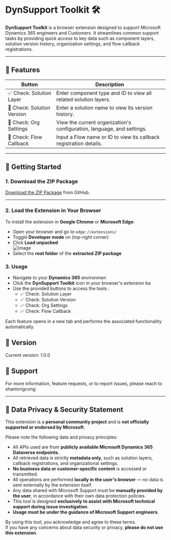 # DynSupport Toolkit 🛠️

**DynSupport Toolkit** is a browser extension designed to support Microsoft Dynamics 365 engineers and Customers. It streamlines common support tasks by providing quick access to key data such as component layers, solution version history, organization settings, and flow callback registrations.

---

## 🔧 Features

| Button                      | Description                                                                 |
|----------------------------|-----------------------------------------------------------------------------|
| ✅ Check: Solution Layer    | Enter component type and ID to view all related solution layers.            |
| 🔁 Check: Solution Version  | Enter a solution name to view its version history.                          |
| 🏢 Check: Org Settings      | View the current organization's configuration, language, and settings.      |
| 🔄 Check: Flow Callback     | Input a Flow name or ID to view its callback registration details.          |

---

## 🚀 Getting Started

### 1.  Download the ZIP Package

[Download the ZIP Package](https://github.com/congshantong/Dynamics-Support-APAC-Customization-Team/blob/main/DynSupport%20Toolkit.zip) from GitHub.

---

### 2. Load the Extension in Your Browser
To install the extension in **Google Chrome** or **Microsoft Edge**:
- Open your browser and go to `edge://extensions/`
- Toggle **Developer mode** on (top-right corner)
- Click **Load unpacked**
<br>![image](https://github.com/user-attachments/assets/319f5c60-9945-4ba4-89b0-23a7cb035dd3)
- Select the **root folder** of the **extracted ZIP package**

### 3. Usage
- Navigate to your **Dynamics 365** environmen
- Click the **DynSupport Toolkit** icon in your browser's extension ba
- Use the provided buttons to access the tools
:
   - ✅ Check: Solution Layer  
   - ✅ Check: Solution Version  
   - ✅ Check: Org Settings  
   - ✅ Check: Flow Callback

Each feature opens in a new tab and performs the associated functionality automatically.

## 📌 Version
Current version: 1.0.0

## 💬 Support 
For more information, feature requests, or to report issues, please reach to shantongcong


---
## 🔐 Data Privacy & Security Statement

This extension is a **personal community project** and is **not officially supported or endorsed by Microsoft**.

Please note the following data and privacy principles:

- All APIs used are from **publicly available Microsoft Dynamics 365 Dataverse endpoints**.
- All retrieved data is strictly **metadata only**, such as solution layers, callback registrations, and organizational settings.
- **No business data or customer-specific content** is accessed or transmitted.
- All operations are performed **locally in the user's browser** — no data is sent externally by the extension itself.
- Any data shared with Microsoft Support must be **manually provided by the user**, in accordance with their own data protection policies.
- This tool is designed **exclusively to assist with Microsoft technical support during issue investigation**.
- **Usage must be under the guidance of Microsoft Support engineers**.

By using this tool, you acknowledge and agree to these terms.  
If you have any concerns about data security or privacy, **please do not use this extension**.
